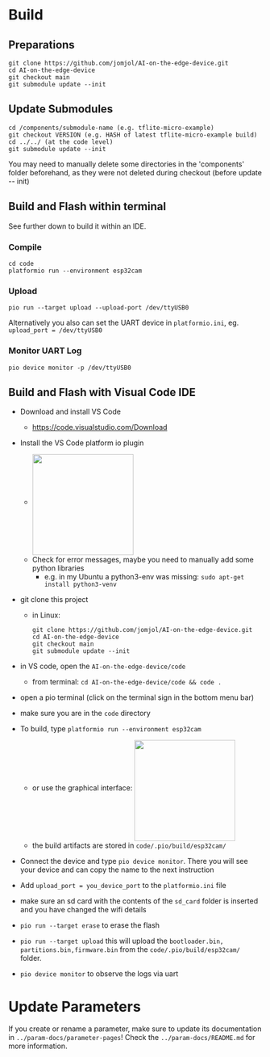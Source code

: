 # Build

## Preparations
```
git clone https://github.com/jomjol/AI-on-the-edge-device.git
cd AI-on-the-edge-device
git checkout main
git submodule update --init
```

## Update Submodules
```
cd /components/submodule-name (e.g. tflite-micro-example)
git checkout VERSION (e.g. HASH of latest tflite-micro-example build)
cd ../../ (at the code level)
git submodule update --init
```
You may need to manually delete some directories in the 'components' folder beforehand, as they were not deleted during checkout (before update -- init)

## Build and Flash within terminal
See further down to build it within an IDE.
### Compile
```
cd code
platformio run --environment esp32cam
```

### Upload
```
pio run --target upload --upload-port /dev/ttyUSB0
```

Alternatively you also can set the UART device in `platformio.ini`, eg. `upload_port = /dev/ttyUSB0`

### Monitor UART Log
```
pio device monitor -p /dev/ttyUSB0
```

## Build and Flash with Visual Code IDE

- Download and install VS Code
  - https://code.visualstudio.com/Download
- Install the VS Code platform io plugin
  - <img src="https://raw.githubusercontent.com/jomjol/ai-on-the-edge-device/master/images/platformio_plugin.jpg" width="200" align="middle">
  - Check for error messages, maybe you need to manually add some python libraries
    - e.g. in my Ubuntu a python3-env was missing: `sudo apt-get install python3-venv`
- git clone this project
  - in Linux: 

    ```
    git clone https://github.com/jomjol/AI-on-the-edge-device.git
    cd AI-on-the-edge-device
    git checkout main
    git submodule update --init
    ```

- in VS code, open the `AI-on-the-edge-device/code` 
	- from terminal: `cd AI-on-the-edge-device/code && code .`
- open a pio terminal (click on the terminal sign in the bottom menu bar)
- make sure you are in the `code` directory
- To build, type  `platformio run --environment esp32cam`
  - or use the graphical interface:
    <img src="https://raw.githubusercontent.com/jomjol/ai-on-the-edge-device/master/images/platformio_build.jpg" width="200" align="middle">
  - the build artifacts are stored in  `code/.pio/build/esp32cam/`
- Connect the device and type `pio device monitor`. There you will see your device and can copy the name to the next instruction
- Add `upload_port = you_device_port` to the `platformio.ini` file
- make sure an sd card with the contents of the `sd_card` folder is inserted and you have changed the wifi details
- `pio run --target erase` to erase the flash
- `pio run --target upload` this will upload the `bootloader.bin, partitions.bin,firmware.bin` from the `code/.pio/build/esp32cam/` folder. 
- `pio device monitor` to observe the logs via uart

# Update Parameters
If you create or rename a parameter, make sure to update its documentation in `../param-docs/parameter-pages`! Check the `../param-docs/README.md` for more information.
